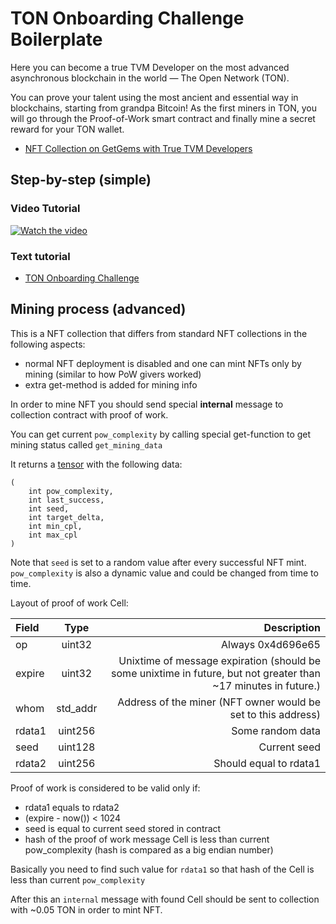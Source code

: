 # TON Onboarding Challenge Boilerplate

Here you can become a true TVM Developer on the most advanced asynchronous blockchain in the world — The Open Network (TON). 

You can prove your talent using the most ancient and essential way in blockchains, starting from grandpa Bitcoin! As the first miners in TON, you will go through the Proof-of-Work smart contract and finally mine a secret reward for your TON wallet.

- [NFT Collection on GetGems with True TVM Developers](https://getgems.io/collection/EQDk8N7xM5D669LC2YACrseBJtDyFqwtSPCNhRWXU7kjEptX)

## Step-by-step (simple)

### Video Tutorial

[![Watch the video](https://img.youtube.com/vi/wEEQLwQy30Q/0.jpg)](https://youtu.be/wEEQLwQy30Q)

### Text tutorial

* [TON Onboarding Challenge](https://github.com/ton-society/ton-footsteps/issues/128)



## Mining process (advanced)

This is a NFT collection that differs from standard NFT collections in the following aspects:

- normal NFT deployment is disabled and one can mint NFTs only by mining (similar to how PoW givers worked)
- extra get-method is added for mining info

In order to mine NFT you should send special **internal** message to collection contract with proof of work.

You can get current `pow_complexity` by calling special get-function to get mining status called `get_mining_data`

It returns a [tensor](https://ton.org/docs/develop/func/types#tensor-types) with the following data: 

```
( 
	int pow_complexity,
	int last_success,
	int seed,
	int target_delta,
	int min_cpl,
	int max_cpl
)
```

Note that `seed` is set to a random value after every successful NFT mint.
`pow_complexity` is also a dynamic value and could be changed from time to time.

Layout of proof of work Cell:

| Field      | Type | Description     |
| :---        |    :----:   |          ---: |
| op      | uint32       | Always 0x4d696e65    |
| expire   | uint32        | Unixtime of message expiration (should be some unixtime in future, but not greater than ~17 minutes in future.)     |
| whom   | std_addr        | Address of the miner (NFT owner would be set to this address)      |
| rdata1   | uint256        | Some random data      |
| seed | uint128 | Current seed |
| rdata2 | uint256 | Should equal to rdata1 |

Proof of work is considered to be valid only if: 

- rdata1 equals to rdata2
- (expire - now()) < 1024
- seed is equal to current seed stored in contract
- hash of the proof of work message Cell is less than current pow_complexity (hash is compared as a big endian number)

Basically you need to find such value for `rdata1` so that hash of the Cell is less than current `pow_complexity`

After this an `internal` message with found Cell should be sent to collection with ~0.05 TON in order to mint NFT.
